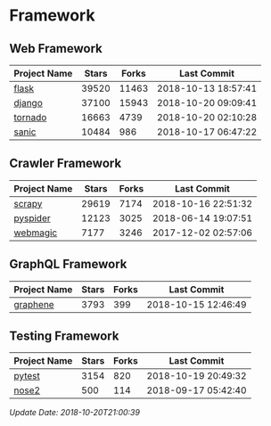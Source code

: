 # Framework

## Web Framework

| Project Name | Stars | Forks | Last Commit |
| ------------ | ----- | ----- | ----------- |
| [flask](https://github.com/pallets/flask) | 39520 | 11463 | 2018-10-13 18:57:41 |
| [django](https://github.com/django/django) | 37100 | 15943 | 2018-10-20 09:09:41 |
| [tornado](https://github.com/tornadoweb/tornado) | 16663 | 4739 | 2018-10-20 02:10:28 |
| [sanic](https://github.com/huge-success/sanic) | 10484 | 986 | 2018-10-17 06:47:22 |

## Crawler Framework

| Project Name | Stars | Forks | Last Commit |
| ------------ | ----- | ----- | ----------- |
| [scrapy](https://github.com/scrapy/scrapy) | 29619 | 7174 | 2018-10-16 22:51:32 |
| [pyspider](https://github.com/binux/pyspider) | 12123 | 3025 | 2018-06-14 19:07:51 |
| [webmagic](https://github.com/code4craft/webmagic) | 7177 | 3246 | 2017-12-02 02:57:06 |

## GraphQL Framework

| Project Name | Stars | Forks | Last Commit |
| ------------ | ----- | ----- | ----------- |
| [graphene](https://github.com/graphql-python/graphene) | 3793 | 399 | 2018-10-15 12:46:49 |

## Testing Framework

| Project Name | Stars | Forks | Last Commit |
| ------------ | ----- | ----- | ----------- |
| [pytest](https://github.com/pytest-dev/pytest) | 3154 | 820 | 2018-10-19 20:49:32 |
| [nose2](https://github.com/nose-devs/nose2) | 500 | 114 | 2018-09-17 05:42:40 |

*Update Date: 2018-10-20T21:00:39*